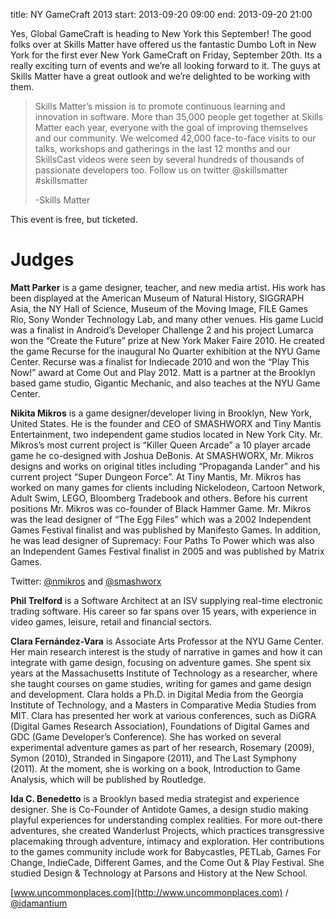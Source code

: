 title: NY GameCraft 2013
start: 2013-09-20 09:00
end: 2013-09-20 21:00

Yes, Global GameCraft is heading to New York  this September! The good folks over at Skills Matter have offered us the fantastic Dumbo Loft in New York for the first ever New York GameCraft on Friday, September 20th. Its a really exciting turn of events and we’re all looking forward to it. The guys at Skills Matter have a great outlook and we’re delighted to be working with them.

> Skills Matter’s mission is to promote continuous learning and innovation in software. More than 35,000 people get together at Skills Matter each year, everyone with the goal of improving themselves and our community. We welcomed 42,000 face-to-face visits to our talks, workshops and gatherings in the last 12 months and our SkillsCast videos were seen by several hundreds of thousands of passionate developers too. Follow us on twitter @skillsmatter #skillsmatter
> 
> -Skills Matter

This event is free, but ticketed.

# Judges

**Matt Parker** is a game designer, teacher, and new media artist. His work has been displayed at the American Museum of Natural History, SIGGRAPH Asia, the NY Hall of Science, Museum of the Moving Image, FILE Games Rio, Sony Wonder Technology Lab, and many other venues. His game Lucid was a finalist in Android’s Developer Challenge 2 and his project Lumarca won the “Create the Future” prize at New York Maker Faire 2010. He created the game Recurse for the inaugural No Quarter exhibition at the NYU Game Center. Recurse was a finalist for Indiecade 2010 and won the “Play This Now!” award at Come Out and Play 2012. Matt is a partner at the Brooklyn based game studio, Gigantic Mechanic, and also teaches at the NYU Game Center.

**Nikita Mikros** is a game designer/developer living in Brooklyn, New York, United States. He is the founder and CEO of SMASHWORX and Tiny Mantis Entertainment, two independent game studios located in New York City. Mr. Mikros’s most current project is “Killer Queen Arcade” a 10 player arcade game he co-designed with Joshua DeBonis. At SMASHWORX, Mr. Mikros designs and works on original titles including “Propaganda Lander” and his current project “Super Dungeon Force”. At Tiny Mantis, Mr. Mikros has worked on many games for clients including Nickelodeon, Cartoon Network, Adult Swim, LEGO, Bloomberg Tradebook and others. Before his current positions Mr. Mikros was co-founder of Black Hammer Game. Mr. Mikros was the lead designer of “The Egg Files” which was a 2002 Independent Games Festival finalist and was published by Manifesto Games. In addition, he was lead designer of Supremacy: Four Paths To Power which was also an Independent Games Festival finalist in 2005 and was published by Matrix Games. 

Twitter: [@nmikros](https://twitter.com/nmikros) and [@smashworx](https://twitter.com/smashworx)

**Phil Trelford** is a Software Architect at an ISV supplying real-time electronic trading software. His career so far spans over 15 years, with experience in video games, leisure, retail and financial sectors.

**Clara Fernández-Vara** is Associate Arts Professor at the NYU Game Center. Her main research interest is the study of narrative in games and how it can integrate with game design, focusing on adventure games. She spent six years at the Massachusetts Institute of Technology as a researcher, where she taught courses on game studies, writing for games and game design and development. Clara holds a Ph.D. in Digital Media from the Georgia Institute of Technology, and a Masters in Comparative Media Studies from MIT. Clara has presented her work at various conferences, such as DiGRA (Digital Games Research Association), Foundations of Digital Games and GDC (Game Developer’s Conference). She has worked on several experimental adventure games as part of her research, Rosemary (2009), Symon (2010), Stranded in Singapore (2011), and The Last Symphony (2011). At the moment, she is working on a book, Introduction to Game Analysis, which will be published by Routledge.

**Ida C. Benedetto** is a Brooklyn based media strategist and experience designer. She is Co-Founder of Antidote Games, a design studio making playful experiences for understanding complex realities. For more out-there adventures, she created Wanderlust Projects, which practices transgressive placemaking through adventure, intimacy and exploration. Her contributions to the games community include work for Babycastles, PETLab, Games For Change, IndieCade, Different Games, and the Come Out & Play Festival. She studied Design & Technology at Parsons and History at the New School. 

[www.uncommonplaces.com](http://www.uncommonplaces.com) / [@idamantium](https://twitter.com/idamantium)
